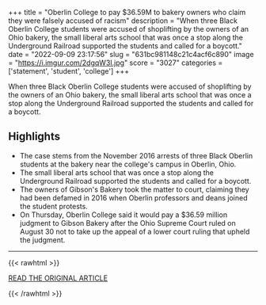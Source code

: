 +++
title = "Oberlin College to pay $36.59M to bakery owners who claim they were falsely accused of racism"
description = "When three Black Oberlin College students were accused of shoplifting by the owners of an Ohio bakery, the small liberal arts school that was once a stop along the Underground Railroad supported the students and called for a boycott."
date = "2022-09-09 23:17:56"
slug = "631bc981148c21c4acf6c890"
image = "https://i.imgur.com/2dgqW3I.jpg"
score = "3027"
categories = ['statement', 'student', 'college']
+++

When three Black Oberlin College students were accused of shoplifting by the owners of an Ohio bakery, the small liberal arts school that was once a stop along the Underground Railroad supported the students and called for a boycott.

## Highlights

- The case stems from the November 2016 arrests of three Black Oberlin students at the bakery near the college's campus in Oberlin, Ohio.
- The small liberal arts school that was once a stop along the Underground Railroad supported the students and called for a boycott.
- The owners of Gibson's Bakery took the matter to court, claiming they had been defamed in 2016 when Oberlin professors and deans joined the student protests.
- On Thursday, Oberlin College said it would pay a $36.59 million judgment to Gibson Bakery after the Ohio Supreme Court ruled on August 30 not to take up the appeal of a lower court ruling that upheld the judgment.

---

{{< rawhtml >}}
  <p class="article-category">
    <a target="_blank" href="https://www.cnn.com/2022/09/09/us/oberlin-college-bakery-lawsuit-payment-reaj/index.html">READ THE ORIGINAL ARTICLE</a>
  </p>
{{< /rawhtml >}}

